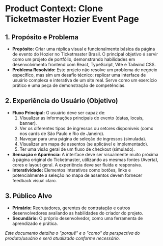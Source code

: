 # Product Context: Clone Ticketmaster Hozier Event Page

## 1. Propósito e Problema

*   **Propósito:** Criar uma réplica visual e funcionalmente básica da página de evento do Hozier no Ticketmaster Brasil. O principal objetivo é servir como um projeto de portfólio, demonstrando habilidades em desenvolvimento frontend com React, TypeScript, Vite e Tailwind CSS.
*   **Problema Resolvido:** Este projeto não resolve um problema de negócio específico, mas sim um desafio técnico: replicar uma interface de usuário complexa e interativa de um site real. Serve como um exercício prático e uma peça de demonstração de competências.

## 2. Experiência do Usuário (Objetivo)

*   **Fluxo Principal:** O usuário deve ser capaz de:
    1.  Visualizar as informações principais do evento (datas, locais, banner).
    2.  Ver os diferentes tipos de ingressos ou setores disponíveis (como nos cards de São Paulo e Rio de Janeiro).
    3.  Navegar para uma página de seleção de ingressos (simulada).
    4.  Visualizar um mapa de assentos (se aplicável e implementado).
    5.  Ter uma visão geral de um fluxo de checkout (simulado).
*   **Sensação e Aparência:** A interface deve ser visualmente muito próxima à página original do Ticketmaster, utilizando as mesmas fontes (Averta), cores e layout geral. A experiência deve ser fluida e responsiva.
*   **Interatividade:** Elementos interativos como botões, links e potencialmente a seleção no mapa de assentos devem fornecer feedback visual claro.

## 3. Público Alvo

*   **Primário:** Recrutadores, gerentes de contratação e outros desenvolvedores avaliando as habilidades do criador do projeto.
*   **Secundário:** O próprio desenvolvedor, como uma ferramenta de aprendizado e prática.

*Este documento detalha o "porquê" e o "como" da perspectiva do produto/usuário e será atualizado conforme necessário.*
